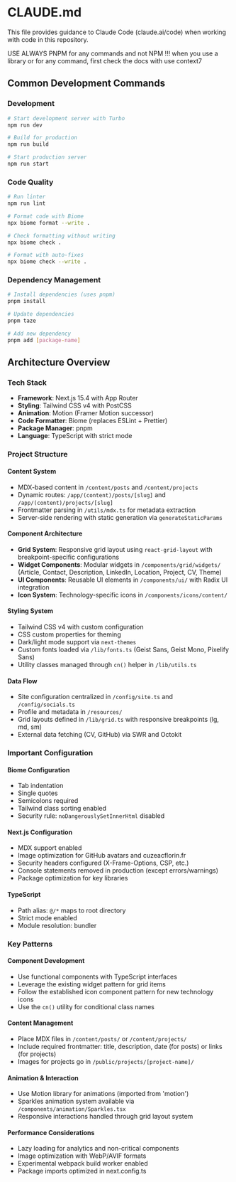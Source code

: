 # CLAUDE.md

This file provides guidance to Claude Code (claude.ai/code) when working with code in this repository.

USE ALWAYS PNPM for any commands and not NPM !!!
when you use a library or for any command, first check the docs with use context7

## Common Development Commands

### Development
```bash
# Start development server with Turbo
npm run dev

# Build for production
npm run build

# Start production server
npm run start
```

### Code Quality
```bash
# Run linter
npm run lint

# Format code with Biome
npx biome format --write .

# Check formatting without writing
npx biome check .

# Format with auto-fixes
npx biome check --write .
```

### Dependency Management
```bash
# Install dependencies (uses pnpm)
pnpm install

# Update dependencies
pnpm taze

# Add new dependency
pnpm add [package-name]
```

## Architecture Overview

### Tech Stack
- **Framework**: Next.js 15.4 with App Router
- **Styling**: Tailwind CSS v4 with PostCSS
- **Animation**: Motion (Framer Motion successor)
- **Code Formatter**: Biome (replaces ESLint + Prettier)
- **Package Manager**: pnpm
- **Language**: TypeScript with strict mode

### Project Structure

#### Content System
- MDX-based content in `/content/posts` and `/content/projects`
- Dynamic routes: `/app/(content)/posts/[slug]` and `/app/(content)/projects/[slug]`
- Frontmatter parsing in `/utils/mdx.ts` for metadata extraction
- Server-side rendering with static generation via `generateStaticParams`

#### Component Architecture
- **Grid System**: Responsive grid layout using `react-grid-layout` with breakpoint-specific configurations
- **Widget Components**: Modular widgets in `/components/grid/widgets/` (Article, Contact, Description, LinkedIn, Location, Project, CV, Theme)
- **UI Components**: Reusable UI elements in `/components/ui/` with Radix UI integration
- **Icon System**: Technology-specific icons in `/components/icons/content/`

#### Styling System
- Tailwind CSS v4 with custom configuration
- CSS custom properties for theming
- Dark/light mode support via `next-themes`
- Custom fonts loaded via `/lib/fonts.ts` (Geist Sans, Geist Mono, Pixelify Sans)
- Utility classes managed through `cn()` helper in `/lib/utils.ts`

#### Data Flow
- Site configuration centralized in `/config/site.ts` and `/config/socials.ts`
- Profile and metadata in `/resources/`
- Grid layouts defined in `/lib/grid.ts` with responsive breakpoints (lg, md, sm)
- External data fetching (CV, GitHub) via SWR and Octokit

### Important Configuration

#### Biome Configuration
- Tab indentation
- Single quotes
- Semicolons required
- Tailwind class sorting enabled
- Security rule: `noDangerouslySetInnerHtml` disabled

#### Next.js Configuration
- MDX support enabled
- Image optimization for GitHub avatars and cuzeacflorin.fr
- Security headers configured (X-Frame-Options, CSP, etc.)
- Console statements removed in production (except errors/warnings)
- Package optimization for key libraries

#### TypeScript
- Path alias: `@/*` maps to root directory
- Strict mode enabled
- Module resolution: bundler

### Key Patterns

#### Component Development
- Use functional components with TypeScript interfaces
- Leverage the existing widget pattern for grid items
- Follow the established icon component pattern for new technology icons
- Use the `cn()` utility for conditional class names

#### Content Management
- Place MDX files in `/content/posts/` or `/content/projects/`
- Include required frontmatter: title, description, date (for posts) or links (for projects)
- Images for projects go in `/public/projects/[project-name]/`

#### Animation & Interaction
- Use Motion library for animations (imported from 'motion')
- Sparkles animation system available via `/components/animation/Sparkles.tsx`
- Responsive interactions handled through grid layout system

#### Performance Considerations
- Lazy loading for analytics and non-critical components
- Image optimization with WebP/AVIF formats
- Experimental webpack build worker enabled
- Package imports optimized in next.config.ts
